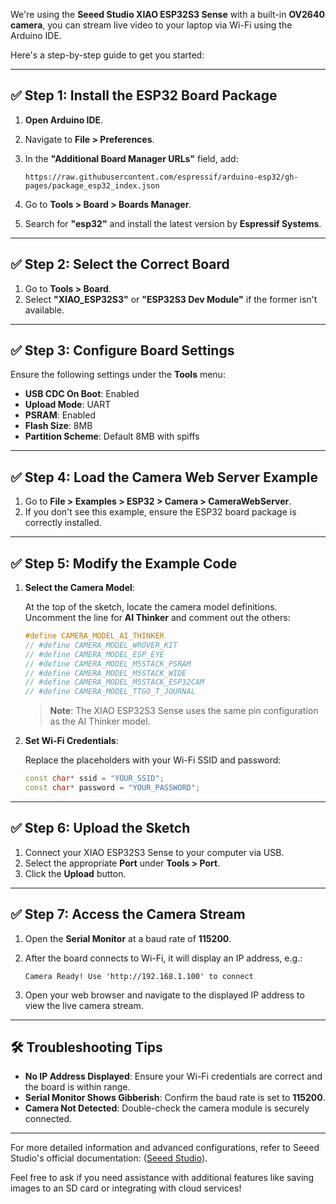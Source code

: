 
We're using the **Seeed Studio XIAO ESP32S3 Sense** with a built-in **OV2640 camera**, you can stream live video to your laptop via Wi-Fi using the Arduino IDE. 

Here's a step-by-step guide to get you started:

---

## ✅ Step 1: Install the ESP32 Board Package

1. **Open Arduino IDE**.
2. Navigate to **File > Preferences**.
3. In the **"Additional Board Manager URLs"** field, add:

   ```
   https://raw.githubusercontent.com/espressif/arduino-esp32/gh-pages/package_esp32_index.json
   ```
4. Go to **Tools > Board > Boards Manager**.
5. Search for **"esp32"** and install the latest version by **Espressif Systems**.

---

## ✅ Step 2: Select the Correct Board

1. Go to **Tools > Board**.
2. Select **"XIAO\_ESP32S3"** or **"ESP32S3 Dev Module"** if the former isn't available.

---

## ✅ Step 3: Configure Board Settings

Ensure the following settings under the **Tools** menu:

* **USB CDC On Boot**: Enabled
* **Upload Mode**: UART
* **PSRAM**: Enabled
* **Flash Size**: 8MB
* **Partition Scheme**: Default 8MB with spiffs

---

## ✅ Step 4: Load the Camera Web Server Example

1. Go to **File > Examples > ESP32 > Camera > CameraWebServer**.
2. If you don't see this example, ensure the ESP32 board package is correctly installed.

---

## ✅ Step 5: Modify the Example Code

1. **Select the Camera Model**:

   At the top of the sketch, locate the camera model definitions. Uncomment the line for **AI Thinker** and comment out the others:

   ```cpp
   #define CAMERA_MODEL_AI_THINKER
   // #define CAMERA_MODEL_WROVER_KIT
   // #define CAMERA_MODEL_ESP_EYE
   // #define CAMERA_MODEL_M5STACK_PSRAM
   // #define CAMERA_MODEL_M5STACK_WIDE
   // #define CAMERA_MODEL_M5STACK_ESP32CAM
   // #define CAMERA_MODEL_TTGO_T_JOURNAL
   ```

   > **Note**: The XIAO ESP32S3 Sense uses the same pin configuration as the AI Thinker model.

2. **Set Wi-Fi Credentials**:

   Replace the placeholders with your Wi-Fi SSID and password:

   ```cpp
   const char* ssid = "YOUR_SSID";
   const char* password = "YOUR_PASSWORD";
   ```

---

## ✅ Step 6: Upload the Sketch

1. Connect your XIAO ESP32S3 Sense to your computer via USB.
2. Select the appropriate **Port** under **Tools > Port**.
3. Click the **Upload** button.

---

## ✅ Step 7: Access the Camera Stream

1. Open the **Serial Monitor** at a baud rate of **115200**.

2. After the board connects to Wi-Fi, it will display an IP address, e.g.:

   ```
   Camera Ready! Use 'http://192.168.1.100' to connect
   ```

3. Open your web browser and navigate to the displayed IP address to view the live camera stream.

---

## 🛠 Troubleshooting Tips

* **No IP Address Displayed**: Ensure your Wi-Fi credentials are correct and the board is within range.
* **Serial Monitor Shows Gibberish**: Confirm the baud rate is set to **115200**.
* **Camera Not Detected**: Double-check the camera module is securely connected.

---

For more detailed information and advanced configurations, refer to Seeed Studio's official documentation: ([Seeed Studio][1]).

Feel free to ask if you need assistance with additional features like saving images to an SD card or integrating with cloud services!

[1]: https://wiki.seeedstudio.com/xiao_esp32s3_camera_usage/?utm_source=chatgpt.com "Camera Usage in Seeed Studio XIAO ESP32S3 Sense"
